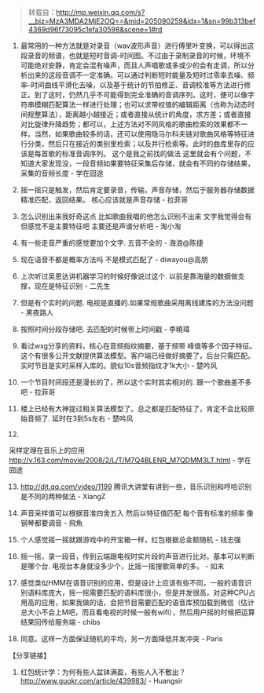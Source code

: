> 转载自：<http://mp.weixin.qq.com/s?__biz=MzA3MDA2MjE2OQ==&mid=205090259&idx=1&sn=99b313bef4369d96f73095c1efa30598&scene=1#rd>

1. 最常用的一种方法就是对录音（wav波形声音）进行傅里叶变换，可以得出这段录音的频谱，也就是短时音调-时间图。不过由于录制录音的时候，环境不可能绝对安静，肯定会混有噪声，而且人声唱歌或多或少的会有走调，所以分析出来的这段音调不一定准确。可以通过判断短时能量及短时过零率去噪、频率-时间曲线平滑化去噪，以及基于统计的节拍修正、音调校准等方法进行修正。到了这时，仍然几乎不可能得到完全准确的音调序列。这时，便可以像字符串模糊匹配算法一样进行处理；也可以求带权值的编辑距离（也称为动态时间规整算法），距离越小越接近；或者直接从统计的角度，求方差；或者直接对比旋律升降趋势；都可以，上述方法对不同风格的歌曲检索的效果都不一样。当然，如果歌曲较多的话，还可以使用隐马尔科夫链对歌曲风格等特征进行分类，然后只在接近的类别里检索；以及并行检索等。此时的曲库里存的应该是每首歌的标准音调序列。
这个是我之前找的做法
这里就会有个问题，不知道大家发现没，一段音频如果要特征采集后存储，就会有不同的存储结果，采集的音频长度 - 学在囧途

2. 摇一摇只是触发，然后肯定要录音，传输，声音存储，然后于服务器存储数据精准匹配，返回结果。 核心应该就是声音存储 - 拉菲哥

3. 怎么识别出来我好奇这点
比如歌曲我唱的他怎么识别不出来
文字我觉得会有但感觉不是主要特征吧
主要还是声谱分析吧 - 淘小淘

4. 有一些走音严重的感觉要加个文字. 五音不全的 - 海浪@陈捷

5. 现在语音不都是概率方法吗 不是模式匹配了 - diwayou@高朋

6. 上次听过吴恩达讲机器学习的时候好像说过这个. 以前是靠海量的数据做支撑，现在是特征识别 - 二先生

7. 但是有个实时的问题. 电视是直播的.如果常规歌曲采用离线建库的方法没问题 - 黑夜路人

8. 按照时间分段存储吧. 去匹配的时候带上时间戳 - 李曉瑋

9. 看过wxg分享的资料，核心在音频指纹摘要，基于频带  峰值等多个因子特征。这个有很多公开文献提供算法模型。客户端已经做好摘要了，后台只需匹配。实时节目是实时采样入库的。貌似10s音频指纹才1k大小 - 楚吟风

10. 一个节目时间段还是漫长的了，所以这个实时其实相对的. 跟一个歌曲差不多吧 - 拉菲哥

11. 楼上已经有大神提过相关算法模型了。总之都是匹配特征了，肯定不会比较原始音频了. 延时在3到5s左右 - 楚吟风

12. 
采样定理在音乐上的应用 http://v.163.com/movie/2008/2/L/T/M7Q4BLENR_M7QDMM3LT.html - 学在囧途

13. http://djt.qq.com/video/1199  腾讯大讲堂有讲到一些，音乐识别和哼哈识别是不同的两种做法 - XiangZ

14. 声音采样值可以根据音准四舍五入
然后以特征值匹配
每个音有标准的频率
像钢琴都要调音 - 飛魚

15. 个人感觉摇一摇就跟游戏中的开宝箱一样，红包根据总金额随机 - 钱志强

16. 摇一摇，录一段音，传到云端跟电视时实片段的声音进行比对。基本可以判断是哪个台. 电视台本身就没多少个，比摇一摇搜歌简单的多。 - 如末

17. 感觉类似HMM在语音识别的应用，但是设计上应该有些不同，一般的语音识别语料库庞大，摇一摇需要匹配的语料库很小，但是并发很高，对这种CPU占用高的应用，如果我做的话，会把节目需要匹配的语音库预加载到微信（估计总大小不会上M吧，而且看电视的时候一般有wifi），然后用户摇的时候把运算结果回传给服务端 - chibs

18. 同意。这样一方面保证随机的平均，另一方面降低并发冲突 - Paris

【分享链接】

1. 红包统计学：为何有些人盆钵满盈，有些人入不敷出？ http://www.guokr.com/article/439983/ - Huangsir